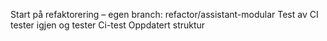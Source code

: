 Start på refaktorering – egen branch: refactor/assistant-modular
Test av CI
tester igjen
og tester
Ci-test
Oppdatert struktur
